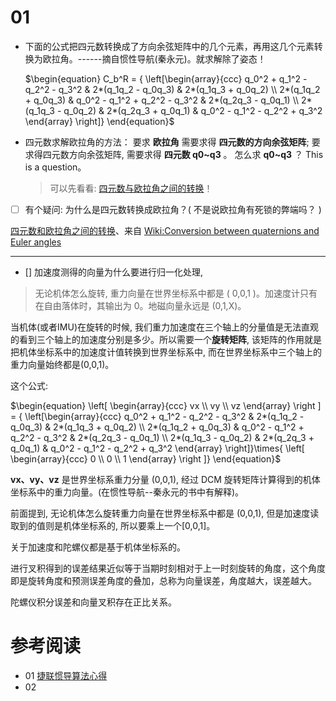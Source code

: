 

# 01
* 下面的公式把四元数转换成了方向余弦矩阵中的几个元素，再用这几个元素转换为欧拉角。------摘自惯性导航(秦永元)。就求解除了姿态！

    $\begin{equation}
    C_b^R = {
    \left[\begin{array}{ccc}
    q_0^2 + q_1^2 - q_2^2 - q_3^2  & 2*(q_1q_2 - q_0q_3) & 2*(q_1q_3 + q_0q_2) \\
    2*(q_1q_2 + q_0q_3)  & q_0^2 - q_1^2 + q_2^2 - q_3^2 & 2*(q_2q_3 - q_0q_1) \\
    2*(q_1q_3 - q_0q_2)  & 2*(q_2q_3 + q_0q_1) & q_0^2 - q_1^2 - q_2^2 + q_3^2
    \end{array}
    \right]}
    \end{equation}$

* 四元数求解欧拉角的方法： 要求 **欧拉角** 需要求得 **四元数的方向余弦矩阵**; 要求得四元数方向余弦矩阵, 需要求得 **四元数 q0~q3** 。 怎么求  **q0~q3** ？ This is a question。

    >可以先看看: [四元数与欧拉角之间的转换](http://www.cppblog.com/heath/archive/2009/12/13/103127.html)！


- [ ]  有个疑问: 为什么是四元数转换成欧拉角？( 不是说欧拉角有死锁的弊端吗？ )

[四元数和欧拉角之间的转换]( )、来自 [Wiki:Conversion between quaternions and Euler angles](https://en.wikipedia.org/wiki/Conversion_between_quaternions_and_Euler_angles)

---

- [] 加速度测得的向量为什么要进行归一化处理,

> 无论机体怎么旋转, 重力向量在世界坐标系中都是 ( 0,0,1 )。加速度计只有在自由落体时，其输出为 0。地磁向量永远是 (0,1,X)。

当机体(或者IMU)在旋转的时候, 我们重力加速度在三个轴上的分量值是无法直观的看到三个轴上的加速度分别是多少。所以需要一个**旋转矩阵**, 该矩阵的作用就是把机体坐标系中的加速度计值转换到世界坐标系中, 而在世界坐标系中三个轴上的重力向量始终都是(0,0,1)。


这个公式:

$\begin{equation}
\left[ \begin{array}{ccc}
vx \\ vy \\ vz
\end{array}
\right ] = {
\left[\begin{array}{ccc}
q_0^2 + q_1^2 - q_2^2 - q_3^2  & 2*(q_1q_2 - q_0q_3) & 2*(q_1q_3 + q_0q_2) \\
2*(q_1q_2 + q_0q_3)  & q_0^2 - q_1^2 + q_2^2 - q_3^2 & 2*(q_2q_3 - q_0q_1) \\
2*(q_1q_3 - q_0q_2)  & 2*(q_2q_3 + q_0q_1) & q_0^2 - q_1^2 - q_2^2 + q_3^2
\end{array}
\right]}\times{
\left[ \begin{array}{ccc}
0 \\ 0 \\ 1
\end{array}
\right ]}
\end{equation}$

**vx、vy、vz** 是世界坐标系重力分量 (0,0,1), 经过 DCM 旋转矩阵计算得到的机体坐标系中的重力向量。(在惯性导航--秦永元的书中有解释)。

前面提到, 无论机体怎么旋转重力向量在世界坐标系中都是 (0,0,1), 但是加速度读取到的值则是机体坐标系的, 所以要乘上一个[0,0,1]。

关于加速度和陀螺仪都是基于机体坐标系的。

进行叉积得到的误差结果近似等于当期时刻相对于上一时刻旋转的角度，这个角度即是旋转角度和预测误差角度的叠加，总称为向量误差，角度越大，误差越大。

陀螺仪积分误差和向量叉积存在正比关系。


# 参考阅读

* 01 [捷联惯导算法心得](https://www.amobbs.com/forum.php?mod=viewthread&tid=5492189&highlight=)
* 02 []()
